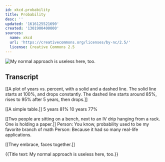 ```yaml
---
id: xkcd.probability
title: Probability
desc: ''
updated: '1616125521690'
created: '1301900400000'
sources:
  name: xkcd
  url: 'https://creativecommons.org/licenses/by-nc/2.5/'
  license: Creative Commons 2.5
---
```

![My normal approach is useless here, too.](https://imgs.xkcd.com/comics/probability.png)

## Transcript
[[A plot of years vs. percent, with a solid and a dashed line.  The solid line starts at 100%, and drops constantly.  The dashed line starts around 85%, rises to 95% after 5 years, then drops.]]

[[A simple table.]]
5 years 81%
10 years 77%

[[Two people are sitting on a bench, next to an IV drip hanging from a rack.  One is holding a paper.]]
Person: You know, probability used to be my favorite branch of math
Person: Because it had so many real-life applications.

[[They embrace, faces together.]]

{{Title text: My normal approach is useless here, too.}}
